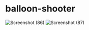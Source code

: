 # balloon-shooter
![Screenshot (86)](https://user-images.githubusercontent.com/59390996/136323066-c44070d2-cf31-4bcf-ba5d-62806487b6d0.png)
![Screenshot (87)](https://user-images.githubusercontent.com/59390996/136323076-5c7c585a-0bc9-46ec-9aa2-051133069cfb.png)
